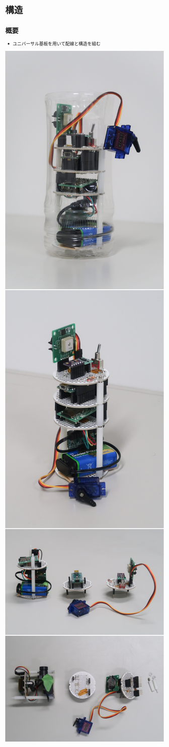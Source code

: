 # 構造
## 概要
+ ユニバーサル基板を用いて配線と構造を組む

![](./overview_in_bottle.jpg)
![](./overview.jpg)
![](./board_side.jpg)
![](./board_top.jpg)